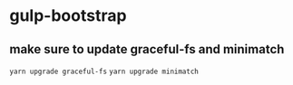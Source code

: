 # gulp-bootstrap

## make sure to update graceful-fs and minimatch
`yarn upgrade graceful-fs`
`yarn upgrade minimatch`
